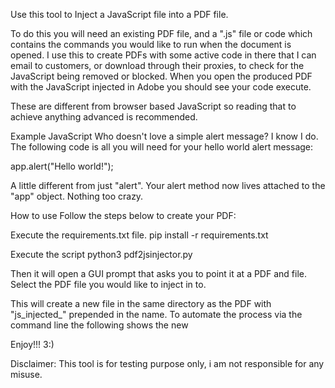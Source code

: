 Use this tool to Inject a JavaScript file into a PDF file.

To do this you will need an existing PDF file, and a ".js" file or code which contains the commands you would like to run when the document is opened. I use this to create PDFs with some active code in there that I can email to customers, or download through their proxies, to check for the JavaScript being removed or blocked. When you open the produced PDF with the JavaScript injected in Adobe you should see your code execute.

These are different from browser based JavaScript so reading that to achieve anything advanced is recommended.

Example JavaScript
Who doesn't love a simple alert message? I know I do. The following code is all you will need for your hello world alert message:

app.alert("Hello world!");

A little different from just "alert". Your alert method now lives attached to the "app" object. Nothing too crazy.

How to use
Follow the steps below to create your PDF:

Execute the requirements.txt file.
pip install -r requirements.txt

Execute the script
python3 pdf2jsinjector.py

Then it will open a GUI prompt that asks you to point it at a PDF and file.
Select the PDF file you would like to inject in to.

This will create a new file in the same directory as the PDF with "js_injected_" prepended in the name.
To automate the process via the command line the following shows the new 

Enjoy!!! 3:)

Disclaimer: This tool is for testing purpose only, i am not responsible for any misuse.
